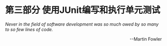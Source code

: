 # 第三部分 使用JUnit编写和执行单元测试

*Never in the field of software development was so much owed by so many to so few lines of code.*

<p style="text-align: right">--Martin Fowler</p>

 

